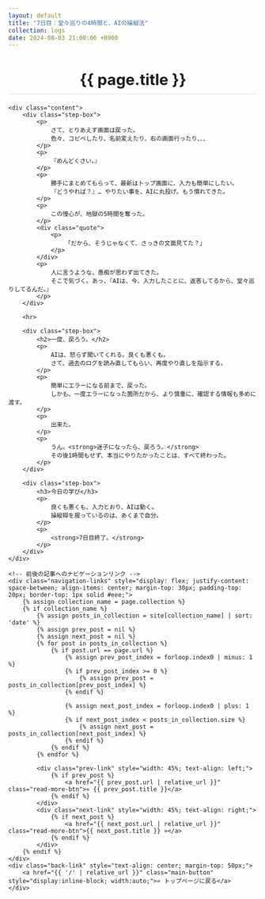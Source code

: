 ```yaml
---
layout: default
title: "7日目：堂々巡りの4時間と、AIの操縦法"
collection: logs
date: 2024-08-03 21:00:00 +0900
---
```


<div class="container blog-post" style="max-width: 850px;">
    <header style="text-align:center; margin-bottom: 20px;">
        <h1 style="font-size: 2.2em; border-bottom: 2px solid #eee; padding-bottom:10px; margin-bottom: 5px;">{{ page.title }}</h1>
    </header>

    <div class="content">
        <div class="step-box">
            <p>
                さて、とりあえず画面は戻った。
                色々、コピペしたり、名前変えたり、右の画面行ったり、、、
            </p>
            <p>
                『めんどくさい。』
            </p>
            <p>
                勝手にまとめてもらって、最新はトップ画面に、入力も簡単にしたい。
                『どうやれば？』… やりたい事を、AIに丸投げ。もう慣れてきた。
            </p>
            <p>
                この慢心が、地獄の5時間を奪った。
            </p>
            <div class="quote">
                <p>
                    「だから、そうじゃなくて、さっきの文面見てた？」
                </p>
            </div>
            <p>
                人に言うような、愚痴が思わず出てきた。
                そこで気づく。あっ、『AIは、今、入力したことに、返答してるから、堂々巡りしてるんだ。』
            </p>
        </div>

        <hr>

        <div class="step-box">
            <h2>一度、戻ろう。</h2>
            <p>
                AIは、怒らず聞いてくれる。良くも悪くも。
                さて、過去のログを読み直してもらい、再度やり直しを指示する。
            </p>
            <p>
                簡単にエラーになる前まで、戻った。
                しかも、一度エラーになった箇所だから、より慎重に、確認する情報も多めに渡す。
            </p>
            <p>
                出来た。
            </p>
            <p>
                うん。<strong>迷子になったら、戻ろう。</strong>
                その後1時間もせず、本当にやりたかったことは、すべて終わった。
            </p>
        </div>

        <div class="step-box">
            <h3>今日の学び</h3>
            <p>
                良くも悪くも、入力とおり、AIは動く。
                操縦桿を握っているのは、あくまで自分。
            </p>
            <p>
                <strong>7日目終了。</strong>
            </p>
        </div>
    </div>
    
    <!-- 前後の記事へのナビゲーションリンク -->
    <div class="navigation-links" style="display: flex; justify-content: space-between; align-items: center; margin-top: 30px; padding-top: 20px; border-top: 1px solid #eee;">
        {% assign collection_name = page.collection %}
        {% if collection_name %}
            {% assign posts_in_collection = site[collection_name] | sort: 'date' %}
            {% assign prev_post = nil %}
            {% assign next_post = nil %}
            {% for post in posts_in_collection %}
                {% if post.url == page.url %}
                    {% assign prev_post_index = forloop.index0 | minus: 1 %}
                    {% if prev_post_index >= 0 %}
                        {% assign prev_post = posts_in_collection[prev_post_index] %}
                    {% endif %}
                    
                    {% assign next_post_index = forloop.index0 | plus: 1 %}
                    {% if next_post_index < posts_in_collection.size %}
                        {% assign next_post = posts_in_collection[next_post_index] %}
                    {% endif %}
                {% endif %}
            {% endfor %}
            
            <div class="prev-link" style="width: 45%; text-align: left;">
                {% if prev_post %}
                    <a href="{{ prev_post.url | relative_url }}" class="read-more-btn">« {{ prev_post.title }}</a>
                {% endif %}
            </div>
            <div class="next-link" style="width: 45%; text-align: right;">
                {% if next_post %}
                    <a href="{{ next_post.url | relative_url }}" class="read-more-btn">{{ next_post.title }} »</a>
                {% endif %}
            </div>
        {% endif %}
    </div>
    <div class="back-link" style="text-align: center; margin-top: 50px;">
        <a href="{{ '/' | relative_url }}" class="main-button" style="display:inline-block; width:auto;">« トップページに戻る</a>
    </div>
</div>